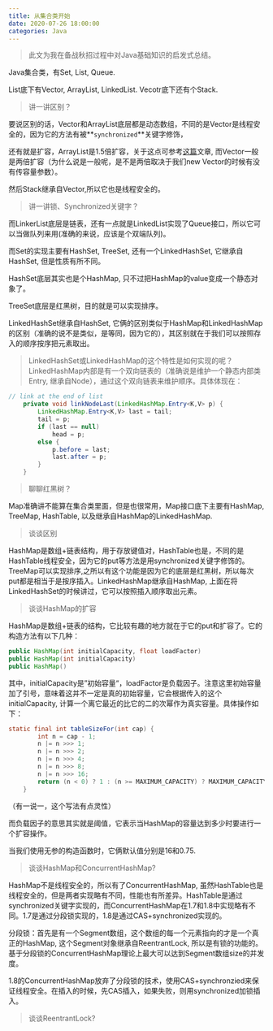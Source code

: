 ```yaml
---
title: 从集合类开始
date: 2020-07-26 18:00:00
categories: Java
---
```


> 此文为我在备战秋招过程中对Java基础知识的启发式总结。

Java集合类，有Set, List, Queue.

List底下有Vector, ArrayList, LinkedList. Vecotr底下还有个Stack.

> 讲一讲区别？

要说区别的话，Vector和ArrayList底层都是动态数组，不同的是Vector是线程安全的，因为它的方法有被**`synchronized`**关键字修饰，

还有就是扩容，ArrayList是1.5倍扩容，关于这点可参考[这篇]([http://123.56.245.109/2020/07/25/Blog/%E4%BB%8EArrayList%E8%B0%88%E8%B5%B7/](http://123.56.245.109/2020/07/25/Blog/从ArrayList谈起/))文章, 而Vector一般是两倍扩容（为什么说是一般呢，是不是两倍取决于我们new Vector的时候有没有传容量参数）。

然后Stack继承自Vector,所以它也是线程安全的。

> 讲一讲锁、Synchronized关键字？





而LinkerList底层是链表，还有一点就是LinkedList实现了Queue接口，所以它可以当做队列来用(准确的来说，应该是个双端队列)。



而Set的实现主要有HashSet, TreeSet, 还有一个LinkedHashSet, 它继承自HashSet, 但是性质有所不同。

HashSet底层其实也是个HashMap, 只不过把HashMap的value变成一个静态对象了。

TreeSet底层是红黑树，目的就是可以实现排序。

LinkedHashSet继承自HashSet, 它俩的区别类似于HashMap和LinkedHashMap的区别（准确的说不是类似，是等同，因为它的），其区别就在于我们可以按照存入的顺序按序把元素取出。

> LinkedHashSet或LinkedHashMap的这个特性是如何实现的呢？LinkedHashMap内部是有一个双向链表的（准确说是维护一个静态内部类Entry, 继承自Node），通过这个双向链表来维护顺序。具体体现在：

```java
// link at the end of list
    private void linkNodeLast(LinkedHashMap.Entry<K,V> p) {
        LinkedHashMap.Entry<K,V> last = tail;
        tail = p;
        if (last == null)
            head = p;
        else {
            p.before = last;
            last.after = p;
        }
    }
```



> 聊聊红黑树？





Map准确讲不能算在集合类里面，但是也很常用，Map接口底下主要有HashMap,  TreeMap, HashTable, 以及继承自HashMap的LinkedHashMap.

> 谈谈区别

HashMap是数组+链表结构，用于存放键值对，HashTable也是，不同的是HashTable线程安全，因为它的put等方法是用synchronized关键字修饰的。TreeMap可以实现排序,之所以有这个功能是因为它的底层是红黑树，所以每次put都是相当于是按序插入。LinkedHashMap继承自HashMap, 上面在将LinkedHashSet的时候讲过，它可以按照插入顺序取出元素。

> 谈谈HashMap的扩容

HashMap是数组+链表的结构，它比较有趣的地方就在于它的put和扩容了。它的构造方法有以下几种：

```java
public HashMap(int initialCapacity, float loadFactor) 
public HashMap(int initialCapacity)
public HashMap()
```

其中，initialCapacity是”初始容量“，loadFactor是负载因子。注意这里初始容量加了引号，意味着这并不一定是真的初始容量，它会根据传入的这个initialCapacity, 计算一个离它最近的比它的二的次幂作为真实容量。具体操作如下：

```java
static final int tableSizeFor(int cap) {
        int n = cap - 1;
        n |= n >>> 1;
        n |= n >>> 2;
        n |= n >>> 4;
        n |= n >>> 8;
        n |= n >>> 16;
        return (n < 0) ? 1 : (n >= MAXIMUM_CAPACITY) ? MAXIMUM_CAPACITY : n + 1;
    }
```

（有一说一，这个写法有点灵性）

而负载因子的意思其实就是阈值，它表示当HashMap的容量达到多少时要进行一个扩容操作。

当我们使用无参的构造函数时，它俩默认值分别是16和0.75.



> 谈谈HashMap和ConcurrentHashMap?

HashMap不是线程安全的，所以有了ConcurrentHashMap, 虽然HashTable也是线程安全的，但是两者实现略有不同，性能也有所差异。HashTable是通过synchronized关键字实现的，而ConcurrentHashMap在1.7和1.8中实现略有不同。1.7是通过分段锁实现的，1.8是通过CAS+synchronized实现的。

分段锁：首先是有一个Segment数组，这个数组的每一个元素指向的才是一个真正的HashMap, 这个Segment对象继承自ReentrantLock, 所以是有锁的功能的。基于分段锁的ConcurrentHashMap理论上最大可以达到Segment数组size的并发度。

1.8的ConcurrentHashMap放弃了分段锁的技术，使用CAS+synchronzied来保证线程安全。在插入的时候，先CAS插入，如果失败，则用synchronized加锁插入。

> 谈谈ReentrantLock?

